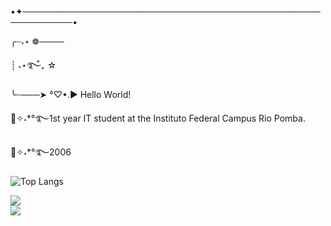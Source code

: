 •✦──────────────────────────────────────────────────────────•

╭┈˖⋆ ❁────

┊ ˖⋆࿐໋₊ ☆

╰┄───➤ °♡•.► Hello World! 

┊͙✧˖*°࿐1st year IT student at the Instituto Federal Campus Rio Pomba. 
<div>
┊͙✧˖*°࿐2006
</div>


![Top Langs](https://github-readme-stats.vercel.app/api/top-langs/?username=anuraghazra&hide_progress=true)

<div>
 <a href="https://instagram.com/luise.lizie?igshid=OGQ5ZDc2ODk2ZA==" target="_blank"><img loading="lazy" src="https://img.shields.io/badge/-Instagram-%23E4405F?style=for-the-badge&logo=instagram&logoColor=white" target="_blank"></a>


<div>
 <img src="https://i.pinimg.com/originals/d7/fc/b9/d7fcb9860b58306dfa28683e4259133b.gif"/>
</div>


